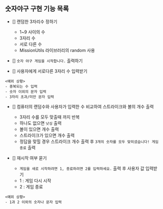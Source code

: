 ## 숫자야구 구현 기능 목록
- [] 랜덤한 3자리수 정하기
  - 1~9 사이의 수
  - 3자리 수
  - 서로 다른 수
  - MissionUtils 라이브러리의 random 사용

- [] `숫자 야구 게임을 시작합니다.` 출력하기

- [] 사용자에게 서로다른 3자리 수 입력받기
```
<예외 상황>
- 중복되는 수 입력
- 숫자 이외의 문자 입력
- 3자리 초과/미만 문자 입력
```

- [] 컴퓨터의 랜덤수와 사용자가 입력한 수 비교하여 스트라이크와 볼의 개수 출력
  - 3자리 수를 모두 맞출때 까지 반복
  - 하나도 없으면 `낫싱` 출력
  - 볼이 있으면 개수 출력
  - 스트라이크가 있으면 개수 출력
  - 정답을 맞힐 경우 스트라이크 개수 출력 후 `3개의 숫자를 모두 맞히셨습니다! 게임 종료` 출력

- [] 재시작 여부 묻기
  - `게임을 새로 시작하려면 1, 종료하려면 2를 입력하세요.` 출력 후 사용자 값 입력받기
  - 1 : 게임 다시 시작
  - 2 : 게임 종료
```
<예외 상황>
- 1과 2 이외의 숫자나 문자 입력
```
